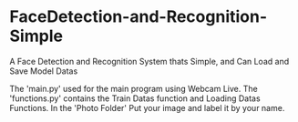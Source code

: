 # FaceDetection-and-Recognition-Simple
A Face Detection and Recognition System thats Simple, and Can Load and Save Model Datas

The 'main.py' used for the main program using Webcam Live.
The 'functions.py' contains the Train Datas function and Loading Datas Functions.
In the 'Photo Folder' Put your image and label it by your name. 

